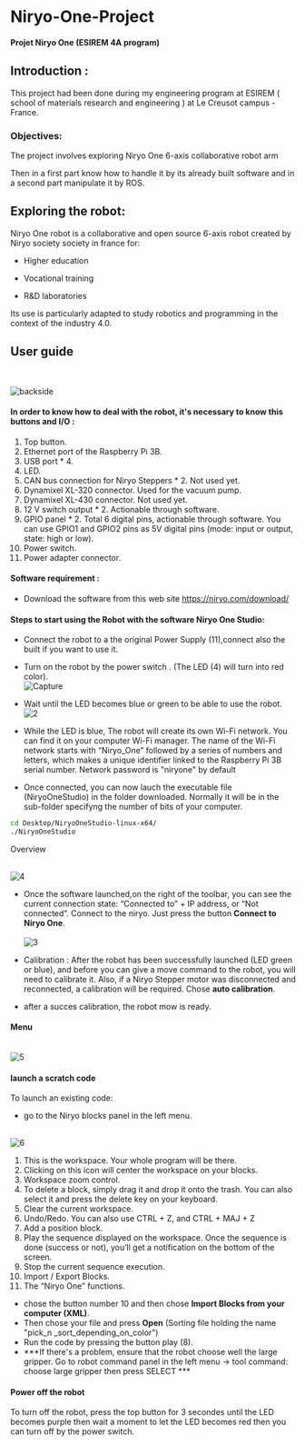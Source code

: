 # Niryo-One-Project #

#### Projet Niryo One (ESIREM 4A program) ####


## Introduction : 

This project had been done during my engineering program at ESIREM ( school of materials research and engineering ) at Le Creusot campus - France. 

### Objectives: 

The project involves exploring Niryo One 6-axis collaborative robot arm 

Then in a first part know how to handle it by its already built software and in a second part manipulate it by ROS.


## Exploring the robot: 

Niryo One robot is a collaborative and open source 6-axis robot created by Niryo society society in france for: 

* Higher education 

* Vocational training 

* R&D laboratories 

Its use is particularly adapted to study robotics and programming in the context of the industry 4.0.





## User guide 

<br/>

![backside](https://user-images.githubusercontent.com/76461363/145484486-83e72050-7a91-4256-b6bc-1c54b14d9247.PNG "Backside")

#### In order to know how to deal with the robot, it's necessary to know this buttons and I/O :

1. Top button.
2. Ethernet port of the Raspberry Pi 3B.
3. USB port * 4.
4. LED.
5. CAN bus connection for Niryo Steppers * 2. Not used yet.
6. Dynamixel XL-320 connector. Used for the vacuum pump.
7. Dynamixel XL-430 connector. Not used yet.
8. 12 V switch output * 2. Actionable through software.
9. GPIO panel * 2. Total 6 digital pins, actionable through software. You can use GPIO1 and GPIO2 pins as 5V digital pins (mode: input or output, state: high or low).
10. Power switch. 
11. Power adapter connector.<br/>


#### Software requirement :
* Download the software from this web site https://niryo.com/download/

#### Steps to start using the Robot with the software Niryo One Studio:
* Connect the robot to a the original Power Supply (11),connect also the built if you want to use it.
* Turn on the robot by the power switch . (The LED (4) will turn into red color).<br/>
![Capture](https://user-images.githubusercontent.com/76461363/145487841-f7059567-52c6-4de5-a4de-7292211f7220.PNG)


* Wait until the LED becomes blue or green to be able to use the robot. <br/>
![2](https://user-images.githubusercontent.com/76461363/145487833-18ed7a3e-9d85-4564-b546-11e01ab0ce62.PNG)

* While the LED is blue, The robot will create its own Wi-Fi network. You can find it on your computer Wi-Fi manager. The name of the Wi-Fi network starts with “Niryo_One” followed by a series of numbers and letters, which makes a unique identifier linked to the Raspberry Pi 3B serial number. Network password is "niryone" by default
* Once connected, you can now lauch the executable file (NiryoOneStudio) in the folder downloaded. Normally it will be in the sub-folder specifyng the number of bits of your computer.

```bash
cd Desktop/NiryoOneStudio-linux-x64/
./NiryoOneStudio
```
Overview <br/> <br/>

![4](https://user-images.githubusercontent.com/76461363/145490882-a907e2a8-97af-429b-b28a-c505c1289f08.PNG)


* Once the software launched,on the right of the toolbar, you can see the current connection state: “Connected to” + IP
address, or “Not connected”. Connect to the niryo. Just press the button **Connect to Niryo One**. <br/> <br/>
![3](https://user-images.githubusercontent.com/76461363/145489367-50daf4a6-e8ba-4828-9703-54a128950074.PNG)

* Calibration : After the robot has been successfully launched (LED green or blue), and before you can give a
move command to the robot, you will need to calibrate it. Also, if a Niryo Stepper motor was
disconnected and reconnected, a calibration will be required. Chose **auto calibration**.
* after a succes calibration, the robot mow is ready.

#### Menu  <br/> <br/>

![5](https://user-images.githubusercontent.com/76461363/145490932-dbeddba9-d75c-4457-bb79-e8ff08263183.PNG)


#### launch a scratch code <br/>
To launch an existing code:
* go to the Niryo blocks panel in the left menu.<br/> <br/>

![6](https://user-images.githubusercontent.com/76461363/145491338-f7ed2042-0932-4537-b12d-3fb3479df95d.PNG)

  1. This is the workspace. Your whole program will be there.
  2. Clicking on this icon will center the workspace on your blocks.
  3. Workspace zoom control.
  4. To delete a block, simply drag it and drop it onto the trash. You can also select it and press
  the delete key on your keyboard.
  5. Clear the current workspace.
  6. Undo/Redo. You can also use CTRL + Z, and CTRL + MAJ + Z
  7. Add a position block.
  8. Play the sequence displayed on the workspace. Once the sequence is done (success or not),
  you’ll get a notification on the bottom of the screen.
  9.  Stop the current sequence execution.
  10.   Import / Export Blocks.
  11.   The “Niryo One” functions.

* chose the button number 10 and then chose **Import Blocks from your computer (XML)**.
* Then chose your file and press **Open** (Sorting file holding the name "pick_n _sort_depending_on_color")
* Run the code by pressing the button play (8).
* ***If there's a problem, ensure that the robot choose well the large gripper. Go to robot command panel in the left menu -> tool command: choose large gripper then press SELECT  ***


#### Power off the robot 
To turn off the robot, press the top button for 3 secondes until the LED becomes purple then wait a moment to let the LED becomes red then you can turn off by the power switch.






